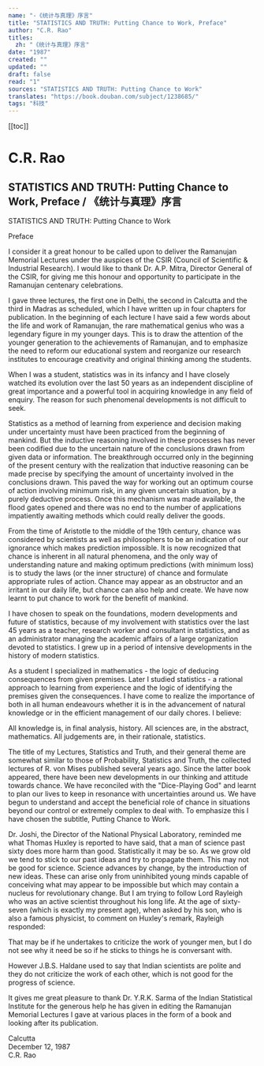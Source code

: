 ```yaml
---
name: "-《统计与真理》序言"
title: "STATISTICS AND TRUTH: Putting Chance to Work, Preface"
author: "C.R. Rao"
titles:
  zh: "《统计与真理》序言"
date: "1987"
created: ""
updated: ""
draft: false
read: "1"
sources: "STATISTICS AND TRUTH: Putting Chance to Work"
translates: "https://book.douban.com/subject/1238685/"
tags: "科技"
---
```


[[toc]]

# C.R. Rao

## STATISTICS AND TRUTH: Putting Chance to Work, Preface / 《统计与真理》序言

STATISTICS AND TRUTH: Putting Chance to Work

Preface

I consider it a great honour to be called upon to deliver the Ramanujan Memorial Lectures under the auspices of the CSIR (Council of Scientific & Industrial Research). I would like to thank Dr. A.P. Mitra, Director General of the CSIR, for giving me this honour and opportunity to participate in the Ramanujan centenary celebrations.

I gave three lectures, the first one in Delhi, the second in Calcutta and the third in Madras as scheduled, which I have written up in four chapters for publication. In the beginning of each lecture I have said a few words about the life and work of Ramanujan, the rare mathematical genius who was a legendary figure in my younger days. This is to draw the attention of the younger generation to the achievements of Ramanujan, and to emphasize the need to reform our educational system and reorganize our research institutes to encourage creativity and original thinking among the students.

When I was a student, statistics was in its infancy and I have closely watched its evolution over the last 50 years as an independent discipline of great importance and a powerful tool in acquiring knowledge in any field of enquiry. The reason for such phenomenal developments is not difficult to seek.

Statistics as a method of learning from experience and decision making under uncertainty must have been practiced from the beginning of mankind. But the inductive reasoning involved in these processes has never been codified due to the uncertain nature of the conclusions drawn from given data or information. The breakthrough occurred only in the beginning of the present century with the realization that inductive reasoning can be made precise by specifying the amount of uncertainty involved in the conclusions drawn. This paved the way for working out an optimum course of action involving minimum risk, in any given uncertain situation, by a purely deductive process. Once this mechanism was made available, the flood gates opened and there was no end to the number of applications impatiently awaiting methods which could really deliver the goods.

From the time of Aristotle to the middle of the 19th century, chance was considered by scientists as well as philosophers to be an indication of our ignorance which makes prediction impossible. It is now recognized that chance is inherent in all natural phenomena, and the only way of understanding nature and making optimum predictions (with minimum loss) is to study the laws (or the inner structure) of chance and formulate appropriate rules of action. Chance may appear as an obstructor and an irritant in our daily life, but chance can also help and create. We have now learnt to put chance to work for the benefit of mankind.

I have chosen to speak on the foundations, modern developments and future of statistics, because of my involvement with statistics over the last 45 years as a teacher, research worker and consultant in statistics, and as an administrator managing the academic affairs of a large organization devoted to statistics. I grew up in a period of intensive developments in the history of modern statistics.

As a student I specialized in mathematics - the logic of deducing consequences from given premises. Later I studied statistics - a rational approach to learning from experience and the logic of identifying the premises given the consequences. I have come to realize the importance of both in all human endeavours whether it is in the advancement of natural knowledge or in the efficient management of our daily chores. I believe:

All knowledge is, in final analysis, history.
All sciences are, in the abstract, mathematics.
All judgements are, in their rationale, statistics.

The title of my Lectures, Statistics and Truth, and their general theme are somewhat similar to those of Probability, Statistics and Truth, the collected lectures of R. von Mises published several years ago. Since the latter book appeared, there have been new developments in our thinking and attitude towards chance. We have reconciled with the "Dice-Playing God" and learnt to plan our lives to keep in resonance with uncertainties around us. We have begun to understand and accept the beneficial role of chance in situations beyond our control or extremely complex to deal with. To emphasize this I have chosen the subtitle, Putting Chance to Work.

Dr. Joshi, the Director of the National Physical Laboratory, reminded me what Thomas Huxley is reported to have said, that a man of science past sixty does more harm than good. Statistically it may be so. As we grow old we tend to stick to our past ideas and try to propagate them. This may not be good for science. Science advances by change, by the introduction of new ideas. These can arise only from uninhibited young minds capable of conceiving what may appear to be impossible but which may contain a nucleus for revolutionary change. But I am trying to follow Lord Rayleigh who was an active scientist throughout his long life. At the age of sixty-seven (which is exactly my present age), when asked by his son, who is also a famous physicist, to comment on Huxley's remark, Rayleigh responded:

That may be if he undertakes to criticize the work of younger men, but I do not see why it need be so if he sticks to things he is conversant with.

However J.B.S. Haldane used to say that Indian scientists are polite and they do not criticize the work of each other, which is not good for the progress of science.

It gives me great pleasure to thank Dr. Y.R.K. Sarma of the Indian Statistical Institute for the generous help he has given in editing the Ramanujan Memorial Lectures I gave at various places in the form of a book and looking after its publication.

Calcutta  
December 12, 1987  
C.R. Rao  
